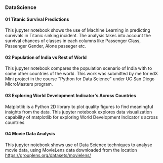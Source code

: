 ### DataScience

#### 01 Titanic Survival Predictions
This jupyter notebook shows the use of Machine Learning in predicting survivals in Titanic sinking incident. The analysis takes into account the survival chances of classes in each columns like Passenger Class, Passenger Gender, Alone passeger etc.

#### 02 Population of India vs Rest of World
This jupyter notebook compares the population scenario of India with to some other countries of the world. This work was submitted by me for edX Mini project in the course "Python for Data Science" under UC San Diego MicroMasters program.

#### 03 Exploring World Development Indicator's Across Countries
Matplotlib is a Python 2D library to plot quality figures to find meaningful insights from the data. This jupyter notebook explores data visualization capability of matplotlib for exploring World Development Indicator's across countries.

#### 04 Movie Data Analysis
This jupyter notebook shows use of Data Science techniques to analyse movie data, using MovieLens data downloaded from the location https://grouplens.org/datasets/movielens/
